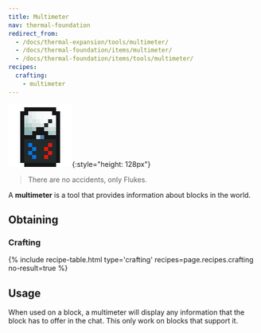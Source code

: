 ```yaml
---
title: Multimeter
nav: thermal-foundation
redirect_from:
  - /docs/thermal-expansion/tools/multimeter/
  - /docs/thermal-foundation/items/multimeter/
  - /docs/thermal-foundation/items/tools/multimeter/
recipes:
  crafting:
    - multimeter
---
```


![Multimeter](/assets/images/thermal-foundation/multimeter.png){:style="height: 128px"}

> There are no accidents, only Flukes.


A **multimeter** is a tool that provides information about blocks in the world.


Obtaining
---------

### Crafting
{% include recipe-table.html type='crafting' recipes=page.recipes.crafting no-result=true %}


Usage
-----

When used on a block, a multimeter will display any information that the block
has to offer in the chat. This only work on blocks that support it.

